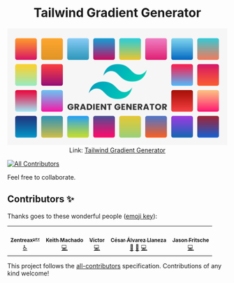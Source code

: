 <div align="center"> 
 
# Tailwind Gradient Generator


![Tailwind Gradiente Generator Banner](assets/banner.png)
Link: [Tailwind Gradient Generator](https://tailwind-gradient-generator.vercel.app/) 

</div>

<!-- ALL-CONTRIBUTORS-BADGE:START - Do not remove or modify this section -->
[![All Contributors](https://img.shields.io/badge/all_contributors-5-orange.svg?style=flat-square)](#contributors-)
<!-- ALL-CONTRIBUTORS-BADGE:END -->

Feel free to collaborate.

## Contributors ✨

Thanks goes to these wonderful people ([emoji key](https://allcontributors.org/docs/en/emoji-key)):

<!-- ALL-CONTRIBUTORS-LIST:START - Do not remove or modify this section -->
<!-- prettier-ignore-start -->
<!-- markdownlint-disable -->
<table>
  <tr>
    <td align="center"><a href="https://zentreax.dev/"><img src="https://avatars3.githubusercontent.com/u/36458019?v=4?s=100" width="100px;" alt=""/><br /><sub><b>Zentreaxᴰᵉᵛ</b></sub></a><br /><a href="#a11y-Zentreax" title="Accessibility">️️️️♿️</a></td>
    <td align="center"><a href="https://github.com/keithmchd48"><img src="https://avatars0.githubusercontent.com/u/29048050?v=4?s=100" width="100px;" alt=""/><br /><sub><b>Keith Machado</b></sub></a><br /><a href="https://github.com/eliutgon/tailwind-gradient-generator/commits?author=keithmchd48" title="Code">💻</a></td>
    <td align="center"><a href="https://www.linkedin.com/in/victor-arnedo-blanco/"><img src="https://avatars1.githubusercontent.com/u/52747851?v=4?s=100" width="100px;" alt=""/><br /><sub><b>Victor</b></sub></a><br /><a href="https://github.com/eliutgon/tailwind-gradient-generator/commits?author=varnebla" title="Code">💻</a></td>
    <td align="center"><a href="https://cesaralvarez.js.org/"><img src="https://avatars.githubusercontent.com/u/57325703?v=4?s=100" width="100px;" alt=""/><br /><sub><b>César Álvarez Llaneza</b></sub></a><br /><a href="https://github.com/eliutgon/tailwind-gradient-generator/commits?author=cesaralvrz" title="Documentation">📖</a> <a href="#design-cesaralvrz" title="Design">🎨</a> <a href="https://github.com/eliutgon/tailwind-gradient-generator/commits?author=cesaralvrz" title="Code">💻</a></td>
    <td align="center"><a href="https://github.com/JasonFritsche"><img src="https://avatars.githubusercontent.com/u/34847680?v=4?s=100" width="100px;" alt=""/><br /><sub><b>Jason Fritsche</b></sub></a><br /><a href="https://github.com/eliutgon/tailwind-gradient-generator/commits?author=JasonFritsche" title="Code">💻</a></td>
  </tr>
</table>

<!-- markdownlint-restore -->
<!-- prettier-ignore-end -->

<!-- ALL-CONTRIBUTORS-LIST:END -->

This project follows the [all-contributors](https://github.com/all-contributors/all-contributors) specification. Contributions of any kind welcome!
